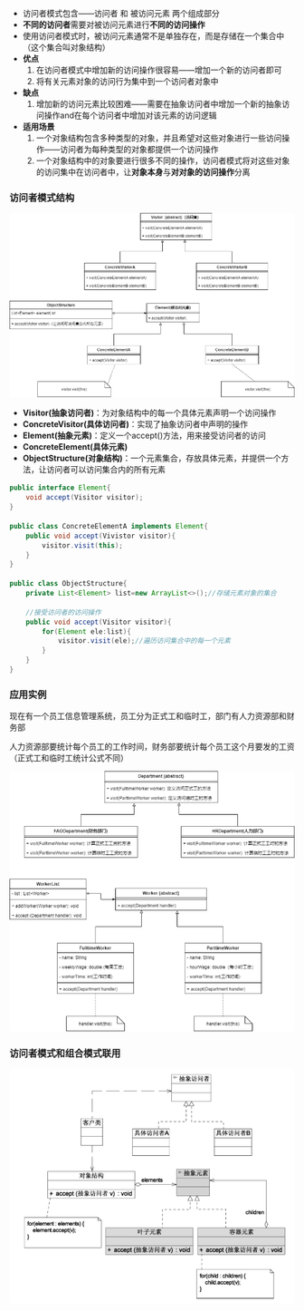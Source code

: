 * 访问者模式包含——访问者 和 被访问元素 两个组成部分
* **不同的访问者**需要对被访问元素进行**不同的访问操作**
* 使用访问者模式时，被访问元素通常不是单独存在，而是存储在一个集合中（这个集合叫对象结构）
* **优点**
  1. 在访问者模式中增加新的访问操作很容易——增加一个新的访问者即可
  2. 将有关元素对象的访问行为集中到一个访问者对象中
* **缺点**
  1. 增加新的访问元素比较困难——需要在抽象访问者中增加一个新的抽象访问操作and在每个访问者中增加对该元素的访问逻辑
* **适用场景**
  1. 一个对象结构包含多种类型的对象，并且希望对这些对象进行一些访问操作——访问者为每种类型的对象都提供一个访问操作
  2. 一个对象结构中的对象要进行很多不同的操作，访问者模式将对这些对象的访问集中在访问者中，让**对象本身**与**对对象的访问操作**分离

### 访问者模式结构

![访问者模式.drawio](picture/访问者模式.drawio.png)

* **Visitor(抽象访问者)**：为对象结构中的每一个具体元素声明一个访问操作
* **ConcreteVisitor(具体访问者)**：实现了抽象访问者中声明的操作
* **Element(抽象元素)**：定义一个accept()方法，用来接受访问者的访问
* **ConcreteElement(具体元素)**
* **ObjectStructure(对象结构)**：一个元素集合，存放具体元素，并提供一个方法，让访问者可以访问集合内的所有元素

```java
public interface Element{
    void accept(Visitor visitor);
}

public class ConcreteElementA implements Element{
    public void accept(Vivistor visitor){
        visitor.visit(this);
    }
}

public class ObjectStructure{
    private List<Element> list=new ArrayList<>();//存储元素对象的集合
    
    //接受访问者的访问操作
    public void accept(Visitor visitor){
        for(Element ele:list){
            visitor.visit(ele);//遍历访问集合中的每一个元素
        }
    }
}
```







### 应用实例

现在有一个员工信息管理系统，员工分为正式工和临时工，部门有人力资源部和财务部

人力资源部要统计每个员工的工作时间，财务部要统计每个员工这个月要发的工资（正式工和临时工统计公式不同）

![访问者模式例子.drawio](picture/访问者模式例子.drawio.png)





### 访问者模式和组合模式联用

![访问者模式和组合模式联用](picture/访问者模式和组合模式联用.png)


